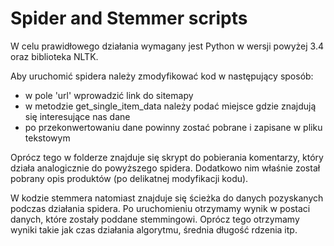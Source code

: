 <h1><b>Spider and Stemmer scripts</b></h1>

W celu prawidłowego działania wymagany jest Python w wersji powyżej 3.4 oraz biblioteka NLTK.

Aby uruchomić spidera należy zmodyfikować kod w następujący sposób:
- w pole 'url' wprowadzić link do sitemapy
- w metodzie get_single_item_data należy podać miejsce gdzie znajdują się interesujące nas dane
- po przekonwertowaniu dane powinny zostać pobrane i zapisane w pliku tekstowym

Oprócz tego w folderze znajduje się skrypt do pobierania komentarzy, który działa analogicznie do powyższego spidera. 
Dodatkowo nim właśnie został pobrany opis produktów (po delikatnej modyfikacji kodu).

W kodzie stemmera natomiast znajduje się ścieżka do danych pozyskanych podczas działania spidera.
Po uruchomieniu otrzymamy wynik w postaci danych, które zostały poddane stemmingowi. Oprócz tego otrzymamy wyniki takie jak czas działania algorytmu, średnia długość rdzenia itp.

